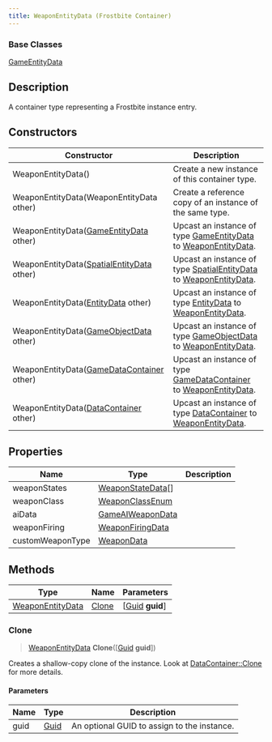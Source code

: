 ```yaml
---
title: WeaponEntityData (Frostbite Container)
---
```

### Base Classes

[GameEntityData](GameEntityData)

## Description

A container type representing a Frostbite instance entry.

## Constructors

| Constructor                                                                 | Description                                                                                                             |
| --------------------------------------------------------------------------- | ----------------------------------------------------------------------------------------------------------------------- |
| WeaponEntityData()                                                          | Create a new instance of this container type.                                                                           |
| WeaponEntityData(WeaponEntityData other)                                    | Create a reference copy of an instance of the same type.                                                                |
| WeaponEntityData([GameEntityData](GameEntityData) other)                    | Upcast an instance of type [GameEntityData](GameEntityData) to [WeaponEntityData](WeaponEntityData).                    |
| WeaponEntityData([SpatialEntityData](SpatialEntityData) other)              | Upcast an instance of type [SpatialEntityData](SpatialEntityData) to [WeaponEntityData](WeaponEntityData).              |
| WeaponEntityData([EntityData](EntityData) other)                            | Upcast an instance of type [EntityData](EntityData) to [WeaponEntityData](WeaponEntityData).                            |
| WeaponEntityData([GameObjectData](GameObjectData) other)                    | Upcast an instance of type [GameObjectData](GameObjectData) to [WeaponEntityData](WeaponEntityData).                    |
| WeaponEntityData([GameDataContainer](GameDataContainer) other)              | Upcast an instance of type [GameDataContainer](GameDataContainer) to [WeaponEntityData](WeaponEntityData).              |
| WeaponEntityData([DataContainer](/vext/ref/cls/shr/datacontainer) other) | Upcast an instance of type [DataContainer](/vext/ref/cls/shr/datacontainer) to [WeaponEntityData](WeaponEntityData). |

## Properties

| Name             | Type                                   | Description |
| ---------------- | -------------------------------------- | ----------- |
| weaponStates     | [WeaponStateData](WeaponStateData)\[\] |             |
| weaponClass      | [WeaponClassEnum](WeaponClassEnum)     |             |
| aiData           | [GameAIWeaponData](GameAIWeaponData)   |             |
| weaponFiring     | [WeaponFiringData](WeaponFiringData)   |             |
| customWeaponType | [WeaponData](WeaponData)               |             |

## Methods

| Type                                 | Name            | Parameters                                     |
| ------------------------------------ | --------------- | ---------------------------------------------- |
| [WeaponEntityData](WeaponEntityData) | [Clone](#clone) | \[[Guid](/vext/ref/cls/shr/guid) **guid**\] |

### Clone

> [WeaponEntityData](WeaponEntityData) **Clone**(\[[Guid](/vext/ref/cls/shr/guid) **guid**\])

Creates a shallow-copy clone of the instance. Look at [DataContainer::Clone](/vext/ref/cls/shr/datacontainer#clone) for more details.

#### Parameters

| Name | Type         | Description                                 |
| ---- | ------------ | ------------------------------------------- |
| guid | [Guid](Guid) | An optional GUID to assign to the instance. |
